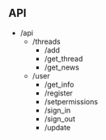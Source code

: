 ## API

* /api
  * /threads
    * /add
    * /get_thread
    * /get_news
  * /user
    * /get_info
    * /register
    * /setpermissions
    * /sign_in
    * /sign_out
    * /update